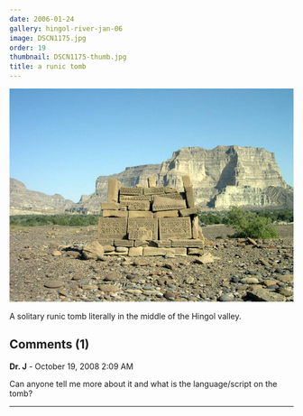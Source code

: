 ```yaml
---
date: 2006-01-24
gallery: hingol-river-jan-06
image: DSCN1175.jpg
order: 19
thumbnail: DSCN1175-thumb.jpg
title: a runic tomb
---
```


![a runic tomb](./DSCN1175.jpg)

A solitary runic tomb literally in the middle of the Hingol valley.

<div id="comments">

## Comments (1)

**Dr. J** - October 19, 2008  2:09 AM

Can anyone tell me more about it and what is the language/script on the tomb?

---

</div>